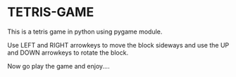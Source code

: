 # TETRIS-GAME

This is a tetris game in python using pygame module.

Use LEFT and RIGHT arrowkeys to move the block sideways and use the UP and DOWN arrowkeys to rotate the block.

Now go play the game and enjoy....
